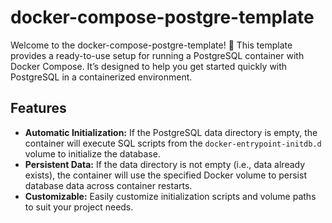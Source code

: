 # docker-compose-postgre-template

Welcome to the docker-compose-postgre-template! 🚀 This template provides a ready-to-use setup for running a PostgreSQL container with Docker Compose. It’s designed to help you get started quickly with PostgreSQL in a containerized environment.

## Features

- **Automatic Initialization:** If the PostgreSQL data directory is empty, the container will execute SQL scripts from the `docker-entrypoint-initdb.d` volume to initialize the database.
- **Persistent Data:** If the data directory is not empty (i.e., data already exists), the container will use the specified Docker volume to persist database data across container restarts.
- **Customizable:** Easily customize initialization scripts and volume paths to suit your project needs.



